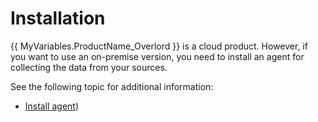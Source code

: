 # Installation

{{ MyVariables.ProductName_Overlord }} is a cloud product. However, if you want to use an on-premise version, you need to install an agent for collecting the data from your sources.

See the following topic for additional information:

- [Install agent](InstallAgent.md)) 